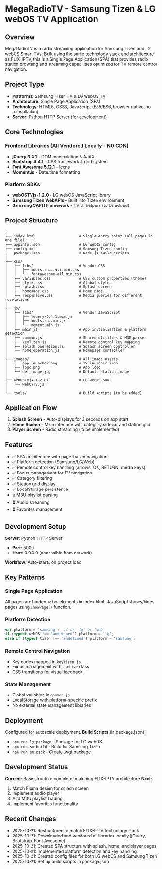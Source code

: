 # MegaRadioTV - Samsung Tizen & LG webOS TV Application

## Overview
MegaRadioTV is a radio streaming application for Samsung Tizen and LG webOS Smart TVs. Built using the same technology stack and architecture as FLIX-IPTV, this is a Single Page Application (SPA) that provides radio station browsing and streaming capabilities optimized for TV remote control navigation.

## Project Type
- **Platforms**: Samsung Tizen TV & LG webOS TV
- **Architecture**: Single Page Application (SPA)
- **Technology**: HTML5, CSS3, JavaScript (ES5/ES6, browser-native, no transpilation)
- **Server**: Python HTTP Server (for development)

## Core Technologies
### Frontend Libraries (All Vendored Locally - NO CDN)
- **jQuery 3.4.1** - DOM manipulation & AJAX
- **Bootstrap 4.4.1** - CSS framework & grid system
- **Font Awesome 5.12.1** - Icons
- **Moment.js** - Date/time formatting

### Platform SDKs
- **webOSTVjs-1.2.0** - LG webOS JavaScript library
- **Samsung Tizen WebAPIs** - Built into Tizen environment
- **Samsung CAPH Framework** - TV UI helpers (to be added)

## Project Structure
```
.
├── index.html                    # Single entry point (all pages in one file)
├── appinfo.json                  # LG webOS config
├── config.xml                    # Samsung Tizen config
├── package.json                  # Node.js build scripts
│
├── css/
│   ├── libs/                     # Vendor CSS
│   │   ├── bootstrap4.4.1.min.css
│   │   └── fontawesome-all.min.css
│   ├── variables.css             # CSS custom properties (theme)
│   ├── style.css                 # Global styles
│   ├── splash.css                # Splash screen
│   ├── homepage.css              # Home page
│   └── responsive.css            # Media queries for different resolutions
│
├── js/
│   ├── libs/                     # Vendor JavaScript
│   │   ├── jquery-3.4.1.min.js
│   │   ├── bootstrap.min.js
│   │   └── moment.min.js
│   ├── main.js                   # App initialization & platform detection
│   ├── common.js                 # Shared utilities & M3U parser
│   ├── keyTizen.js               # Remote control key mapping
│   ├── splash_operation.js       # Splash screen controller
│   └── home_operation.js         # Homepage controller
│
├── images/                       # All image assets
│   ├── app_launcher.png          # TV launcher icon
│   ├── logo.png                  # App logo
│   └── def_image.jpg             # Default station image
│
├── webOSTVjs-1.2.0/              # LG webOS SDK
│   └── webOSTV.js
│
└── tools/                        # Build scripts (to be added)
```

## Application Flow
1. **Splash Screen** - Auto-displays for 3 seconds on app start
2. **Home Screen** - Main interface with category sidebar and station grid
3. **Player Screen** - Radio streaming (to be implemented)

## Features
- ✅ SPA architecture with page-based navigation
- ✅ Platform detection (Samsung/LG/Web)
- ✅ Remote control key handling (arrows, OK, RETURN, media keys)
- ✅ Focus management for TV navigation
- ✅ Category filtering
- ✅ Station grid display
- ✅ LocalStorage persistence
- ⏳ M3U playlist parsing
- ⏳ Audio streaming
- ⏳ Favorites management

## Development Setup
**Server**: Python HTTP Server
- **Port**: 5000
- **Host**: 0.0.0.0 (accessible from network)

**Workflow**: Auto-starts on project load

## Key Patterns
### Single Page Application
All pages are hidden `<div>` elements in index.html. JavaScript shows/hides pages using `showPage()` function.

### Platform Detection
```javascript
var platform = 'samsung';  // or 'lg' or 'web'
if (typeof webOS !== 'undefined') platform = 'lg';
else if (typeof tizen !== 'undefined') platform = 'samsung';
```

### Remote Control Navigation
- Key codes mapped in `keyTizen.js`
- Focus management with `.active` class
- CSS transitions for visual feedback

### State Management
- Global variables in `common.js`
- LocalStorage with platform-specific prefix
- No external state management libraries

## Deployment
Configured for autoscale deployment.
**Build Scripts** (in package.json):
- `npm run lg:package` - Package for LG webOS
- `npm run sm:build` - Build for Samsung Tizen
- `npm run sm:pack` - Create .wgt package

## Development Status
**Current**: Base structure complete, matching FLIX-IPTV architecture
**Next**: 
1. Match Figma design for splash screen
2. Implement audio player
3. Add M3U playlist loading
4. Implement favorites functionality

## Recent Changes
- 2025-10-21: Restructured to match FLIX-IPTV technology stack
- 2025-10-21: Downloaded and vendored all libraries locally (jQuery, Bootstrap, Font Awesome)
- 2025-10-21: Created SPA structure with splash, home, and player pages
- 2025-10-21: Implemented platform detection and key handling
- 2025-10-21: Created config files for both LG webOS and Samsung Tizen
- 2025-10-21: Set up build scripts in package.json
